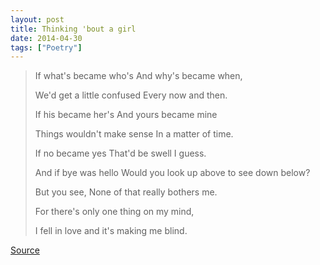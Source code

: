 ```yaml
---
layout: post
title: Thinking 'bout a girl
date: 2014-04-30
tags: ["Poetry"]
---
```


> If what's became who's And why's became when, > 
> We'd get a little confused Every now and then.> 
> If his became her's And yours became mine > 
> Things wouldn't make sense In a matter of time.> 
> If no became yes That'd be swell I guess.> 
> And if bye was hello Would you look up above to see down below?> 
> But you see, None of that really bothers me.> 
> For there's only one thing on my mind, > 
> I fell in love and it's making me blind.

[Source](http://www.reddit.com/r/Poetry/comments/24cfi5/thinking_bout_a_girl_oc/)
